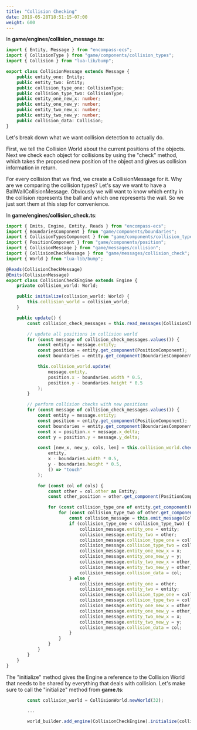 ```yaml
---
title: "Collision Checking"
date: 2019-05-28T18:51:15-07:00
weight: 600
---
```


In **game/engines/collision_message.ts**:

```ts
import { Entity, Message } from "encompass-ecs";
import { CollisionType } from "game/components/collision_types";
import { Collision } from "lua-lib/bump";

export class CollisionMessage extends Message {
    public entity_one: Entity;
    public entity_two: Entity;
    public collision_type_one: CollisionType;
    public collision_type_two: CollisionType;
    public entity_one_new_x: number;
    public entity_one_new_y: number;
    public entity_two_new_x: number;
    public entity_two_new_y: number;
    public collision_data: Collision;
}
```

Let's break down what we want collision detection to actually do.

First, we tell the Collision World about the current positions of the objects. Next we check each object for collisions by using the "check" method, which takes the proposed new position of the object and gives us collision information in return.

For every collision that we find, we create a CollisionMessage for it. Why are we comparing the collision types? Let's say we want to have a BallWallCollisionMessage. Obviously we will want to know which entity in the collision represents the ball and which one represents the wall. So we just sort them at this step for convenience.

In **game/engines/collision_check.ts**:

```ts
import { Emits, Engine, Entity, Reads } from "encompass-ecs";
import { BoundariesComponent } from "game/components/boundaries";
import { CollisionTypesComponent } from "game/components/collision_types";
import { PositionComponent } from "game/components/position";
import { CollisionMessage } from "game/messages/collision";
import { CollisionCheckMessage } from "game/messages/collision_check";
import { World } from "lua-lib/bump";

@Reads(CollisionCheckMessage)
@Emits(CollisionMessage)
export class CollisionCheckEngine extends Engine {
    private collision_world: World;

    public initialize(collision_world: World) {
        this.collision_world = collision_world;
    }

    public update() {
        const collision_check_messages = this.read_messages(CollisionCheckMessage);

        // update all positions in collision world
        for (const message of collision_check_messages.values()) {
            const entity = message.entity;
            const position = entity.get_component(PositionComponent);
            const boundaries = entity.get_component(BoundariesComponent);

            this.collision_world.update(
                message.entity,
                position.x - boundaries.width * 0.5,
                position.y - boundaries.height * 0.5
            );
        }

        // perform collision checks with new positions
        for (const message of collision_check_messages.values()) {
            const entity = message.entity;
            const position = entity.get_component(PositionComponent);
            const boundaries = entity.get_component(BoundariesComponent);
            const x = position.x + message.x_delta;
            const y = position.y + message.y_delta;

            const [new_x, new_y, cols, len] = this.collision_world.check(
                entity,
                x - boundaries.width * 0.5,
                y - boundaries.height * 0.5,
                () => "touch"
            );

            for (const col of cols) {
                const other = col.other as Entity;
                const other_position = other.get_component(PositionComponent);

                for (const collision_type_one of entity.get_component(CollisionTypesComponent)!.collision_types) {
                    for (const collision_type_two of other.get_component(CollisionTypesComponent)!.collision_types) {
                        const collision_message = this.emit_message(CollisionMessage);
                        if (collision_type_one < collision_type_two) {
                            collision_message.entity_one = entity;
                            collision_message.entity_two = other;
                            collision_message.collision_type_one = collision_type_one;
                            collision_message.collision_type_two = collision_type_two;
                            collision_message.entity_one_new_x = x;
                            collision_message.entity_one_new_y = y;
                            collision_message.entity_two_new_x = other_position.x;
                            collision_message.entity_two_new_y = other_position.y;
                            collision_message.collision_data = col;
                        } else {
                            collision_message.entity_one = other;
                            collision_message.entity_two = entity;
                            collision_message.collision_type_one = collision_type_two;
                            collision_message.collision_type_two = collision_type_one;
                            collision_message.entity_one_new_x = other_position.x;
                            collision_message.entity_one_new_y = other_position.y;
                            collision_message.entity_two_new_x = x;
                            collision_message.entity_two_new_y = y;
                            collision_message.collision_data = col;
                        }
                    }
                }
            }
        }
    }
}
```

The "initialize" method gives the Engine a reference to the Collision World that needs to be shared by everything that deals with collision. Let's make sure to call the "initialize" method from **game.ts**:

```ts
        const collision_world = CollisionWorld.newWorld(32);

        ...

        world_builder.add_engine(CollisionCheckEngine).initialize(collision_world);
```
